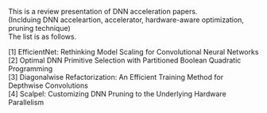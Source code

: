 This is a review presentation of DNN acceleration papers.  
(Inclduing DNN acceleartion, accelerator, hardware-aware optimization, pruning technique)  
The list is as follows.
  
[1] EfficientNet: Rethinking Model Scaling for Convolutional Neural Networks  
[2] Optimal DNN Primitive Selection with Partitioned Boolean Quadratic Programming  
[3] Diagonalwise Refactorization: An Efficient Training Method for Depthwise Convolutions  
[4] Scalpel: Customizing DNN Pruning to the Underlying Hardware Parallelism  

